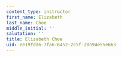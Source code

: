 ```yaml
---
content_type: instructor
first_name: Elizabeth
last_name: Choe
middle_initial: ''
salutation: ''
title: Elizabeth Choe
uid: ee19fdd6-7fa6-6452-2c5f-20b94e55e663
---
```

